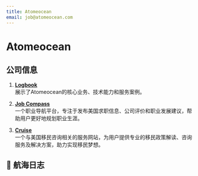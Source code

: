 ```yaml
---
title: Atomeocean
email: job@atomeocean.com
---
```


# Atomeocean

## 公司信息

<DirectHireCompanyTable state="new-york" city="new-york" companyJsonFileName="atomeocean" />

1. **[Logbook](https://logbook.atomeocean.com)**  
   展示了Atomeocean的核心业务、技术能力和服务案例。

2. **[Job Compass](https://jobcompass.atomeocean.com)**  
   一个职业导航平台，专注于发布美国求职信息、公司评价和职业发展建议，帮助用户更好地规划职业生涯。

3. **[Cruise](https://cruise.atomeocean.com)**  
   一个与美国移民咨询相关的服务网站，为用户提供专业的移民政策解读、咨询服务及解决方案，助力实现移民梦想。

## 🚢 航海日志